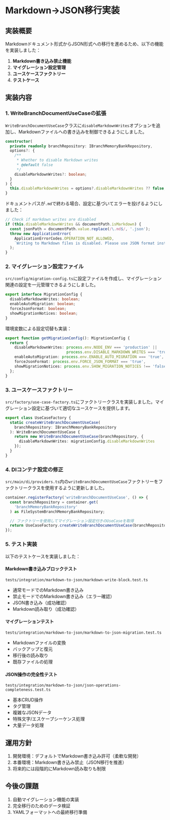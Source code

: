 # Markdown→JSON移行実装

## 実装概要

Markdownドキュメント形式からJSON形式への移行を進めるため、以下の機能を実装しました：

1. **Markdown書き込み禁止機能**
2. **マイグレーション設定管理**
3. **ユースケースファクトリー**
4. **テストケース**

## 実装内容

### 1. WriteBranchDocumentUseCaseの拡張

`WriteBranchDocumentUseCase`クラスに`disableMarkdownWrites`オプションを追加し、Markdownファイルへの書き込みを制御できるようにしました。

```typescript
constructor(
  private readonly branchRepository: IBranchMemoryBankRepository,
  options?: {
    /**
     * Whether to disable Markdown writes
     * @default false
     */
    disableMarkdownWrites?: boolean;
  }
) {
  this.disableMarkdownWrites = options?.disableMarkdownWrites ?? false;
}
```

ドキュメントパスが`.md`で終わる場合、設定に基づいてエラーを投げるようにしました：

```typescript
// Check if markdown writes are disabled
if (this.disableMarkdownWrites && documentPath.isMarkdown) {
  const jsonPath = documentPath.value.replace(/\.md$/, '.json');
  throw new ApplicationError(
    ApplicationErrorCodes.OPERATION_NOT_ALLOWED,
    `Writing to Markdown files is disabled. Please use JSON format instead: ${jsonPath}`
  );
}
```

### 2. マイグレーション設定ファイル

`src/config/migration-config.ts`に設定ファイルを作成し、マイグレーション関連の設定を一元管理できるようにしました。

```typescript
export interface MigrationConfig {
  disableMarkdownWrites: boolean;
  enableAutoMigration: boolean;
  forceJsonFormat: boolean;
  showMigrationNotices: boolean;
}
```

環境変数による設定切替も実装：

```typescript
export function getMigrationConfig(): MigrationConfig {
  return {
    disableMarkdownWrites: process.env.NODE_ENV === 'production' || 
                           process.env.DISABLE_MARKDOWN_WRITES === 'true',
    enableAutoMigration: process.env.ENABLE_AUTO_MIGRATION === 'true',
    forceJsonFormat: process.env.FORCE_JSON_FORMAT === 'true',
    showMigrationNotices: process.env.SHOW_MIGRATION_NOTICES !== 'false'
  };
}
```

### 3. ユースケースファクトリー

`src/factory/use-case-factory.ts`にファクトリークラスを実装しました。マイグレーション設定に基づいて適切なユースケースを提供します。

```typescript
export class UseCaseFactory {
  static createWriteBranchDocumentUseCase(
    branchRepository: IBranchMemoryBankRepository
  ): WriteBranchDocumentUseCase {
    return new WriteBranchDocumentUseCase(branchRepository, {
      disableMarkdownWrites: migrationConfig.disableMarkdownWrites
    });
  }
}
```

### 4. DIコンテナ設定の修正

`src/main/di/providers.ts`内の`writeBranchDocumentUseCase`ファクトリーをファクトリークラスを使用するように更新しました。

```typescript
container.registerFactory('writeBranchDocumentUseCase', () => {
  const branchRepository = container.get(
    'branchMemoryBankRepository'
  ) as FileSystemBranchMemoryBankRepository;

  // ファクトリーを使用してマイグレーション設定付きのUseCaseを取得
  return UseCaseFactory.createWriteBranchDocumentUseCase(branchRepository);
});
```

### 5. テスト実装

以下のテストケースを実装しました：

#### Markdown書き込みブロックテスト

`tests/integration/markdown-to-json/markdown-write-block.test.ts`

- 通常モードでのMarkdown書き込み
- 禁止モードでのMarkdown書き込み（エラー確認）
- JSON書き込み（成功確認）
- Markdown読み取り（成功確認）

#### マイグレーションテスト

`tests/integration/markdown-to-json/markdown-to-json-migration.test.ts`

- Markdownファイルの変換
- バックアップと復元
- 移行後の読み取り
- 既存ファイルの処理

#### JSON操作の完全性テスト

`tests/integration/markdown-to-json/json-operations-completeness.test.ts`

- 基本CRUD操作
- タグ管理
- 複雑なJSONデータ
- 特殊文字/エスケープシーケンス処理
- 大量データ処理

## 運用方針

1. 開発環境：デフォルトでMarkdown書き込み許可（柔軟な開発）
2. 本番環境：Markdown書き込み禁止（JSON移行を推進）
3. 将来的には段階的にMarkdown読み取りも制限

## 今後の課題

1. 自動マイグレーション機能の実装
2. 完全移行のためのデータ検証
3. YAMLフォーマットへの最終移行準備
